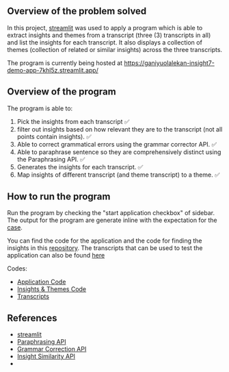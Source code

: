 ## Overview of the problem solved

In this project, [streamlit](https://streamlit.io/) was used to apply a program which is able to extract insights and themes from a transcript (three (3) transcripts in all) and list the insights for each transcript. It also displays a collection of themes (collection of related or similar insights) across the three transcripts. 

The program is currently being hosted at https://ganiyuolalekan-insight7-demo-app-7khl5z.streamlit.app/

## Overview of the program

The program is able to: 
1. Pick the insights from each transcript ✅
2. filter out insights based on how relevant they are to the transcript (not all points contain insights). ✅
3. Able to correct grammatical errors using the grammar corrector API. ✅
4. Able to paraphrase sentence so they are comprehensively distinct using the Paraphrasing API. ✅
5. Generates the insights for each transcript. ✅
6. Map insights of different transcript (and theme transcript) to a theme. ✅

## How to run the program

Run the program by checking the "start application checkbox" of sidebar. The output for the program are generate inline with the expectation for the [case](https://docs.google.com/document/d/1S3FnPYewtQAbGWBdLnnCsGGMXhFuIWECqPGcZKuQe0I/edit).

You can find the code for the application and the code for finding the insights in this [repository](https://github.com/ganiyuolalekan/insight7-demo). The transcripts that can be used to test the application can also be found [here](https://github.com/ganiyuolalekan/insight7-demo)

Codes:
- [Application Code](https://github.com/ganiyuolalekan/insight7-demo/blob/main/app.py)
- [Insights & Themes Code](https://github.com/ganiyuolalekan/insight7-demo/blob/main/utils.py)
- [Transcripts](https://github.com/ganiyuolalekan/insight7-demo/tree/main/data)

## References

- [streamlit](https://streamlit.io/)
- [Paraphrasing API](https://rapidapi.com/smodin/api/rewriter-paraphraser-text-changer-multi-language/details)
- [Grammar Correction API](https://rapidapi.com/microsoft-azure-org-microsoft-cognitive-services/api/bing-spell-check2/details)
- [Insight Similarity API](https://huggingface.co/sentence-transformers/all-MiniLM-L6-v2)
- 

